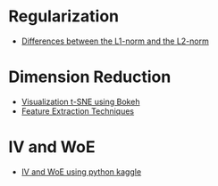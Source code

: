 # Regularization
- [Differences between the L1-norm and the L2-norm](http://www.chioka.in/differences-between-the-l1-norm-and-the-l2-norm-least-absolute-deviations-and-least-squares/)

# Dimension Reduction
- [Visualization t-SNE using Bokeh](https://www.kaggle.com/parulpandey/visualizing-kannada-mnist-with-t-sne)
- [Feature Extraction Techniques](https://towardsdatascience.com/feature-extraction-techniques-d619b56e31be)

# IV and WoE
- [IV and WoE using python kaggle](https://www.kaggle.com/puremath86/iv-woe-starter-for-python/notebook)
